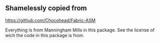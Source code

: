 ## Shamelessly copied from

https://github.com/Chocohead/Fabric-ASM

Everything is from Manningham Mills in this package.
See the license of wich the code in this package is from.